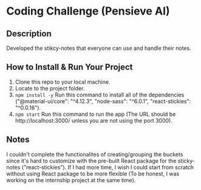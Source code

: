 # Coding Challenge (Pensieve AI)

## Description
Developed the stikcy-notes that everyone can use and handle their notes.

## How to Install & Run Your Project
1. Clone this repo to your local machine.
2. Locate to the project folder.
3. `npm install -y` Run this command to install all of the dependencies 
  ("@material-ui/core": "^4.12.3", 
   "node-sass": "^6.0.1",
   "react-stickies": "^0.0.16").
4. `npm start` Run this command to run the app (The URL should be http://localhost:3000/ unless you are not using the port 3000).

## Notes
I couldn't complete the functionalites of creating/grouping the buckets since it's hard to customize with the pre-built React package for the sticky-notes ("react-stickies").
If I had more time, I wish I could start from scratch without using React package to be more flexible (To be honest, I was working on the internship project at the same time).
